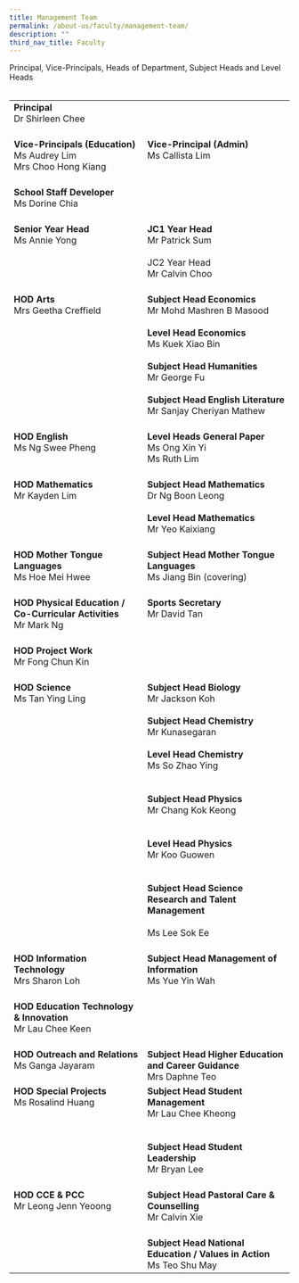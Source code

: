 ```yaml
---
title: Management Team
permalink: /about-us/faculty/management-team/
description: ""
third_nav_title: Faculty
---
```

<div>Principal, Vice-Principals, Heads of Department, Subject Heads and Level Heads</div>
<div><br></div>
<table>
    <tbody>
        <tr>
            <td valign="top">
                <div><strong>Principal</strong></div>
                <div>Dr Shirleen Chee</div>
                <div><br></div>
            </td>
            <td><br><br></td>
        </tr>
        <tr>
            <td valign="top">
                <div><strong>Vice-Principals (Education)</strong></div>
                <div>Ms Audrey Lim</div>
                <div>Mrs Choo Hong Kiang</div>
                <div><br></div>
            </td>
            <td valign="top">
                <div><strong>Vice-Principal (Admin)</strong></div>
                <div>Ms Callista Lim</div>
            </td>
        </tr>
        <tr>
            <td valign="top">
                <div><strong>School Staff Developer</strong></div>
                <div>Ms Dorine Chia</div>
                <div><br></div>
            </td>
            <td><br></td>
        </tr>
        <tr>
            <td valign="top">
                <div><strong>Senior Year Head</strong></div>
                <div>Ms Annie Yong</div>
            </td>
            <td valign="top">
                <div><strong>JC1 Year Head</strong></div>
                <div>Mr Patrick Sum</div>
                <div><br></div>
                <div>JC2 Year Head</div>
                <div>Mr Calvin Choo</div>
                <div><br></div>
            </td>
        </tr>
        <tr>
            <td valign="top">
                <div><strong>HOD Arts</strong></div>
                <div>Mrs Geetha Creffield</div>
            </td>
            <td valign="top">
                <div><strong>Subject Head Economics</strong></div>
                <div>Mr Mohd Mashren B Masood</div>
                <div><strong><br></strong></div>
                <div><strong>Level Head Economics</strong></div>
                <div>Ms Kuek Xiao Bin</div>
                <div><strong><br></strong></div>
                <div>
                    <div><strong>Subject Head Humanities</strong></div>
                    <div>Mr George Fu</div>
                </div>
                <div><strong><br></strong></div>
                <div><strong>Subject Head English Literature</strong></div>
                <div>Mr Sanjay Cheriyan Mathew</div>
                <div><br></div>
            </td>
        </tr>
        <tr>
            <td valign="top">
                <div><strong>HOD English</strong></div>
                <div>Ms Ng Swee Pheng</div>
            </td>
            <td valign="top">
                <div><strong>Level Heads General Paper</strong></div>
                <div>Ms Ong Xin Yi</div>
                <div>Ms Ruth Lim</div>
                <div><br></div>
            </td>
        </tr>
        <tr>
            <td valign="top">
                <div>
                    <div><strong>HOD Mathematics</strong></div>
                    <div>Mr Kayden Lim</div>
                </div>
            </td>
            <td valign="top">
                <div>
                    <div>
                        <div>
                            <div>
                                <div><strong>Subject Head Mathematics</strong></div>
                                <div>Dr Ng Boon Leong</div>
                            </div>
                            <div><strong><br></strong></div>
                            <div><strong>Level Head Mathematics</strong></div>
                            <div>Mr Yeo Kaixiang</div>
                            <div><br></div>
                        </div>
                    </div>
                </div>
            </td>
        </tr>
        <tr>
            <td valign="top">
                <div>
                    <div>
                        <div><strong>HOD Mother Tongue Languages</strong><br></div>
                        <div>Ms Hoe Mei Hwee<br></div>
                    </div>
                </div>
            </td>
            <td valign="top">
                <div>
                    <div>
                        <div>
                            <div>
                                <div><strong>Subject Head Mother Tongue Languages</strong></div>
                                <div>Ms Jiang Bin (covering)</div>
                                <div><br></div>
                            </div>
                        </div>
                    </div>
                </div>
            </td>
        </tr>
        <tr>
            <td valign="top">
                <div>
                    <div><strong>HOD Physical Education / Co-Curricular Activities</strong></div>
                    <div>Mr Mark Ng</div>
                    <div><br></div>
                </div>
            </td>
            <td valign="top">
                <div>
                    <div>
                        <div>
                            <div><strong>Sports Secretary</strong></div>
                            <div>Mr David Tan</div>
                        </div>
                    </div>
                </div>
            </td>
        </tr>
        <tr>
            <td valign="top">
                <div>
                    <div><strong>HOD Project Work</strong></div>
                    <div>Mr Fong Chun Kin</div>
                    <div><br></div>
                </div>
            </td>
            <td><br></td>
        </tr>
        <tr>
            <td valign="top">
                <div>
                    <div><strong>HOD Science</strong></div>
                    <div>Ms Tan Ying Ling</div>
                    <div><br></div>
                    <div>
                        <div><br></div>
                    </div>
                </div>
            </td>
            <td valign="top">
                <div>
                    <div>
                        <div>
                            <div>
                                <div><strong>Subject Head Biology</strong></div>
                                <div>
                                    <div>Mr Jackson Koh</div>
                                    <div><br></div>
                                </div>
                            </div>
                            <div><strong>Subject Head Chemistry</strong></div>
                            <div>
                                <div>Mr Kunasegaran</div>
                                <div><br></div>
                            </div>
                        </div>
                    </div>
                    <div>
                        <div><strong>Level Head Chemistry</strong></div>
                        <div>Ms So Zhao Ying</div>
                        <div><br></div>
                    </div>
                    <div><br></div>
                    <div>
                        <div><strong>Subject Head Physics</strong></div>
                        <div>Mr Chang Kok Keong</div>
                        <div><br></div>
                        <div><br></div>
                        <div>
                            <div><strong>Level Head Physics</strong></div>
                            <div>Mr Koo Guowen</div>
                            <div><br></div>
                        </div>
                        <div><br></div><strong>
                            <div><strong>Subject Head Science Research and Talent Management</strong></div>
                        </strong>
                        <div><br></div>
                    </div>
                    <div>Ms Lee Sok Ee</div>
                    <div><br></div>
                </div>
            </td>
        </tr>
        <tr>
            <td valign="top">
                <div>
                    <div><strong>HOD Information Technology</strong></div>
                    <div>Mrs Sharon Loh</div>
                    <div><br></div>
                </div>
            </td>
            <td valign="top">
                <div>
                    <div>
                        <div><strong>Subject Head Management of Information</strong></div>
                        <div>Ms Yue Yin Wah</div>
                    </div>
                </div>
            </td>
        </tr>
        <tr>
            <td valign="top">
                <div><strong>HOD Education Technology &amp; Innovation</strong></div>
                <div>Mr Lau Chee Keen</div>
                <div><br></div>
            </td>
            <td><br></td>
        </tr>
        <tr>
            <td valign="top">
                <div>
                    <div><strong>HOD Outreach and Relations</strong></div>
                    <div>Ms Ganga Jayaram</div>
                    <div><br></div>
                </div>
            </td>
            <td valign="top">
                <div>
                    <div>
                        <div><strong>Subject Head Higher Education and Career Guidance</strong></div>
                        <div>Mrs Daphne Teo</div>
                    </div>
                </div>
            </td>
        </tr>
        <tr>
            <td valign="top">
                <div>
                    <div><strong>HOD Special Projects</strong></div>
                    <div>Ms Rosalind Huang</div>
                    <div><br></div>
                </div>
            </td>
            <td valign="top">
                <div>
                    <div><strong>Subject Head&nbsp;</strong><strong>Student Management</strong></div>
                    <div>Mr Lau Chee Kheong</div>
                    <div><br></div>
                    <div><br></div>
                    <div>
                        <div><strong>Subject Head Student Leadership</strong></div>
                        <div>Mr Bryan Lee</div>
                        <div><br></div>
                    </div>
                </div>
            </td>
        </tr>
        <tr>
            <td valign="top">
                <div>
                    <div><strong>HOD C</strong><strong>CE &amp; PCC</strong></div>
                    <div>Mr Leong Jenn Yeoong</div>
                </div>
            </td>
            <td valign="top">
                <div>
                    <div><strong>Subject Head Pastoral Care &amp; Counselling</strong></div>
                    <div>Mr Calvin Xie</div>
                    <div><br></div>
                </div>
            </td>
        </tr>
        <tr>
            <td><br></td>
            <td valign="top">
                <div>
                    <div><strong>Subject Head National Education / Values in Action</strong></div>
                    <div>Ms Teo Shu May</div>
                </div>
            </td>
        </tr>
    </tbody>
</table>